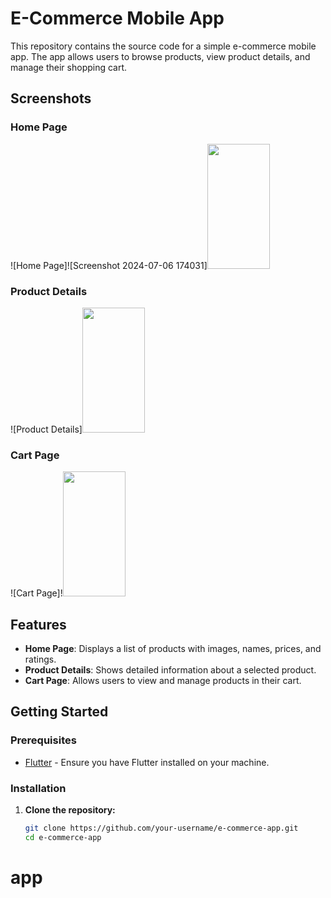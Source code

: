 # E-Commerce Mobile App

This repository contains the source code for a simple e-commerce mobile app. The app allows users to browse products, view product details, and manage their shopping cart.

## Screenshots

### Home Page
![Home Page]![Screenshot 2024-07-06 174031]<img src="https://github.com/godhanipurvi1/app/assets/167908469/ae97327b-f4b9-4a29-8796-0312f38d3697" width="100" height="200">


### Product Details
![Product Details]<img src="https://github.com/godhanipurvi1/app/assets/167908469/76053c3a-0b3a-4e0b-8bda-321d5ea91935" width="100" height="200" > 

### Cart Page
![Cart Page]!<img src="https://github.com/godhanipurvi1/app/assets/167908469/6dc5e6d1-cf08-4347-838c-643db44ee05e)" width="100" height="200">


## Features

- **Home Page**: Displays a list of products with images, names, prices, and ratings.
- **Product Details**: Shows detailed information about a selected product.
- **Cart Page**: Allows users to view and manage products in their cart.

## Getting Started

### Prerequisites

- [Flutter](https://flutter.dev/docs/get-started/install) - Ensure you have Flutter installed on your machine.

### Installation

1. **Clone the repository:**

   ```sh
   git clone https://github.com/your-username/e-commerce-app.git
   cd e-commerce-app
# app

